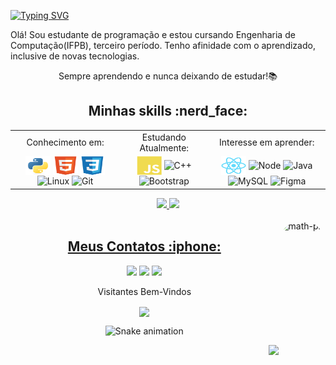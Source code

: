 [![Typing SVG](https://readme-typing-svg.herokuapp.com?color=%23F7F7F7&size=75&center=true&vCenter=true&width=1920&height=100&lines=%3CMatheus+Mendes%2F%3E)](https://git.io/typing-svg)

Olá! Sou estudante de programação e estou cursando Engenharia de Computação(IFPB), terceiro período. Tenho afinidade com o aprendizado, inclusive de novas tecnologias.

<p align="center">Sempre aprendendo e nunca deixando de estudar!📚</p>

<h2 align="center">Minhas skills :nerd_face:</h2>

<div align="center">
  <table>
     <tr>
        <td align="center">Conhecimento em:</td>
        <td align="center">Estudando Atualmente:</td>
        <td align="center">Interesse em aprender:</td>
      </tr>
      <tr>
        <td align="center">
        <img align="center"  title="Python" alt="Python" height="30" width="40" src="https://raw.githubusercontent.com/devicons/devicon/master/icons/python/python-original.svg"> 
<!--           <img align="center" tittle="Jupyter" alt="Jupyter" height"30" width="35" src="https://cdn.jsdelivr.net/gh/devicons/devicon/icons/jupyter/jupyter-original-wordmark.svg"> -->
          <img align="center" title="HTML5" alt="HTML" height="30" width="40" src="https://raw.githubusercontent.com/devicons/devicon/master/icons/html5/html5-original.svg">
        <img align="center"  title="CSS3" alt="CSS" height="30" width="40" src="https://raw.githubusercontent.com/devicons/devicon/master/icons/css3/css3-original.svg">
          <img align="center" title="Linux" alt="Linux" height="30" width="40" src="https://cdn.jsdelivr.net/gh/devicons/devicon/icons/linux/linux-original.svg">
          <img align="center" title="Git" alt="Git" height="30" width="40" src="https://cdn.jsdelivr.net/gh/devicons/devicon/icons/git/git-original.svg">
      </td>
      <td align="center">
        <img align="center" title="JavaScript" alt="JS" height="30" width="40" src="https://raw.githubusercontent.com/devicons/devicon/master/icons/javascript/javascript-plain.svg">
        <img align="center" title="C++" alt="C++" height="30" width="40" src="https://cdn.jsdelivr.net/gh/devicons/devicon/icons/cplusplus/cplusplus-original.svg">
        <img align="center" title="Bootstrap" alt="Bootstrap" height="30" width="40" src="https://cdn.jsdelivr.net/gh/devicons/devicon/icons/bootstrap/bootstrap-plain.svg">
      </td>
      <td align="center">
       <img align="center" title="React" alt="React" height="30" width="40" src="https://raw.githubusercontent.com/devicons/devicon/master/icons/react/react-original.svg">
        <img align="center" title="Node" alt="Node" height="30" width="40" src="https://cdn.jsdelivr.net/gh/devicons/devicon/icons/nodejs/nodejs-plain.svg">
        <img align="center" title="Java" alt="Java" height="30" width="40" src="https://cdn.jsdelivr.net/gh/devicons/devicon/icons/java/java-original.svg" />
        <img align="center" title="MySQL" alt="MySQL" height="30" width="40" src="https://cdn.jsdelivr.net/gh/devicons/devicon/icons/mysql/mysql-original.svg" />
        <img align="center" title="Figma" alt="Figma" height="30" width="40" src="https://cdn.jsdelivr.net/gh/devicons/devicon/icons/figma/figma-original.svg" />
    </td>
    </tr>
  </table>
</div>

<div align="center">
  <a href="https://github.com/matheusmendescc">
  <img height="150em" src="https://github-readme-stats.vercel.app/api?username=matheusmendescc&show_icons=true&theme=dark&include_all_commits=true&count_private=true"/>
  <img height="150em" src="https://github-readme-stats.vercel.app/api/top-langs/?username=matheusmendescc&layout=compact&langs_count=7&theme=dark"/>
</div>
  
<div style="display: inline_block"><br>
 <img align="right" alt="math-pic" height="200" style="border-radius:50px;" src="https://user-images.githubusercontent.com/84646971/151370454-d71d3c89-f52a-4a8d-b744-c1d10c90c87c.gif">
</div>

<h2 align="center">Meus Contatos :iphone:</h2>

<div align="center">

  <a href="https://instagram.com/mendes_dev/" target="_blank"><img src="https://img.shields.io/badge/-Instagram-%23E4405F?style=for-the-badge&logo=instagram&logoColor=white" target="_blank"></a>
  <a href = "mailto:matheusmcc.dev@gmail.com"><img src="https://img.shields.io/badge/-Gmail-%23333?style=for-the-badge&logo=gmail&logoColor=white" target="_blank"></a>
  <a href="https://www.linkedin.com/in/matheus-mendes-castro-cavalcante-95b857203/" target="_blank"><img src="https://img.shields.io/badge/-LinkedIn-%230077B5?style=for-the-badge&logo=linkedin&logoColor=white" target="_blank"></a> 
  
<div>
  <p align="center">Visitantes Bem-Vindos</p>
  <p align="center">
    <img align="center" src="https://profile-counter.glitch.me/matheusmendescc/count.svg" />
  </p>
</div>

  ![Snake animation](https://github.com/matheusmendescc/matheusmendescc/blob/output/github-contribution-grid-snake.svg)  
</div>

<div align="right">
  <img height="200" src="https://user-images.githubusercontent.com/84646971/175026949-c6b6d2dd-9b11-4770-b348-ae1d6df16572.gif">
  <!--by: @leanataneto-->
</div>
